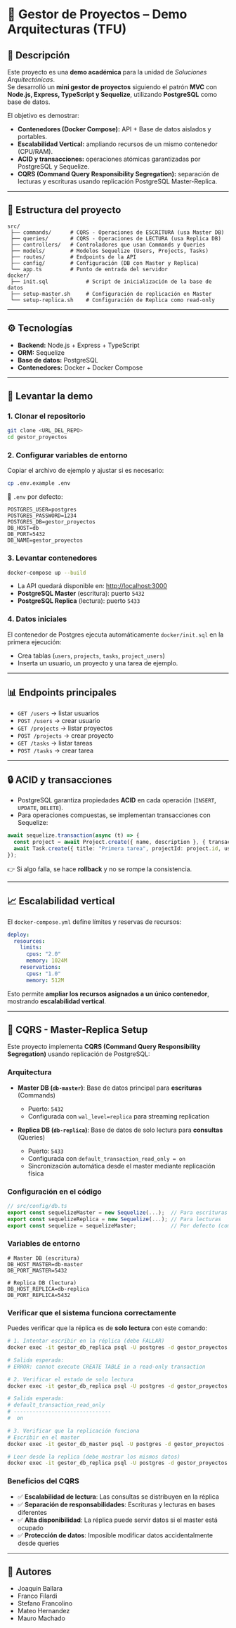 # 📌 Gestor de Proyectos – Demo Arquitecturas (TFU)

## 📝 Descripción
Este proyecto es una **demo académica** para la unidad de *Soluciones Arquitectónicas*.  
Se desarrolló un **mini gestor de proyectos** siguiendo el patrón **MVC** con **Node.js, Express, TypeScript y Sequelize**, utilizando **PostgreSQL** como base de datos.  

El objetivo es demostrar:  
- **Contenedores (Docker Compose):** API + Base de datos aislados y portables.  
- **Escalabilidad Vertical:** ampliando recursos de un mismo contenedor (CPU/RAM).  
- **ACID y transacciones:** operaciones atómicas garantizadas por PostgreSQL y Sequelize.  
- **CQRS (Command Query Responsibility Segregation):** separación de lecturas y escrituras usando replicación PostgreSQL Master-Replica.  

---

## 📂 Estructura del proyecto
```
src/
 ├── commands/      # CQRS - Operaciones de ESCRITURA (usa Master DB)
 ├── queries/       # CQRS - Operaciones de LECTURA (usa Replica DB)
 ├── controllers/   # Controladores que usan Commands y Queries
 ├── models/        # Modelos Sequelize (Users, Projects, Tasks)
 ├── routes/        # Endpoints de la API
 ├── config/        # Configuración (DB con Master y Replica)
 └── app.ts         # Punto de entrada del servidor
docker/
 ├── init.sql            # Script de inicialización de la base de datos
 ├── setup-master.sh     # Configuración de replicación en Master
 └── setup-replica.sh    # Configuración de Replica como read-only
```

---

## ⚙️ Tecnologías
- **Backend:** Node.js + Express + TypeScript  
- **ORM:** Sequelize  
- **Base de datos:** PostgreSQL  
- **Contenedores:** Docker + Docker Compose  

---

## 🚀 Levantar la demo

### 1. Clonar el repositorio
```bash
git clone <URL_DEL_REPO>
cd gestor_proyectos
```

### 2. Configurar variables de entorno
Copiar el archivo de ejemplo y ajustar si es necesario:
```bash
cp .env.example .env
```

📌 `.env` por defecto:
```env
POSTGRES_USER=postgres
POSTGRES_PASSWORD=1234
POSTGRES_DB=gestor_proyectos
DB_HOST=db
DB_PORT=5432
DB_NAME=gestor_proyectos
```

### 3. Levantar contenedores
```bash
docker-compose up --build
```

- La API quedará disponible en: [http://localhost:3000](http://localhost:3000)  
- **PostgreSQL Master** (escritura): puerto `5432`  
- **PostgreSQL Replica** (lectura): puerto `5433`

### 4. Datos iniciales
El contenedor de Postgres ejecuta automáticamente `docker/init.sql` en la primera ejecución:  
- Crea tablas (`users`, `projects`, `tasks`, `project_users`)  
- Inserta un usuario, un proyecto y una tarea de ejemplo.  

---

## 📊 Endpoints principales
- `GET /users` → listar usuarios  
- `POST /users` → crear usuario  
- `GET /projects` → listar proyectos  
- `POST /projects` → crear proyecto  
- `GET /tasks` → listar tareas  
- `POST /tasks` → crear tarea  

---

## 🔒 ACID y transacciones
- PostgreSQL garantiza propiedades **ACID** en cada operación (`INSERT`, `UPDATE`, `DELETE`).  
- Para operaciones compuestas, se implementan transacciones con Sequelize:
```ts
await sequelize.transaction(async (t) => {
  const project = await Project.create({ name, description }, { transaction: t });
  await Task.create({ title: "Primera tarea", projectId: project.id, userId }, { transaction: t });
});
```
👉 Si algo falla, se hace **rollback** y no se rompe la consistencia.

---

## 📈 Escalabilidad vertical
El `docker-compose.yml` define límites y reservas de recursos:  

```yaml
deploy:
  resources:
    limits:
      cpus: "2.0"
      memory: 1024M
    reservations:
      cpus: "1.0"
      memory: 512M
```

Esto permite **ampliar los recursos asignados a un único contenedor**, mostrando **escalabilidad vertical**.  

---

## 🔄 CQRS - Master-Replica Setup

Este proyecto implementa **CQRS (Command Query Responsibility Segregation)** usando replicación de PostgreSQL:

### Arquitectura
- **Master DB (`db-master`)**: Base de datos principal para **escrituras** (Commands)
  - Puerto: `5432`
  - Configurada con `wal_level=replica` para streaming replication
  
- **Replica DB (`db-replica`)**: Base de datos de solo lectura para **consultas** (Queries)
  - Puerto: `5433`
  - Configurada con `default_transaction_read_only = on`
  - Sincronización automática desde el master mediante replicación física

### Configuración en el código
```typescript
// src/config/db.ts
export const sequelizeMaster = new Sequelize(...);  // Para escrituras
export const sequelizeReplica = new Sequelize(...); // Para lecturas
export const sequelize = sequelizeMaster;           // Por defecto (compatibilidad)
```

### Variables de entorno
```env
# Master DB (escritura)
DB_HOST_MASTER=db-master
DB_PORT_MASTER=5432

# Replica DB (lectura)
DB_HOST_REPLICA=db-replica
DB_PORT_REPLICA=5432
```

### Verificar que el sistema funciona correctamente
Puedes verificar que la réplica es de **solo lectura** con este comando:

```bash
# 1. Intentar escribir en la réplica (debe FALLAR)
docker exec -it gestor_db_replica psql -U postgres -d gestor_proyectos -c "CREATE TABLE test (id INT);"

# Salida esperada:
# ERROR: cannot execute CREATE TABLE in a read-only transaction
```

```bash
# 2. Verificar el estado de solo lectura
docker exec -it gestor_db_replica psql -U postgres -d gestor_proyectos -c "SHOW default_transaction_read_only;"

# Salida esperada:
# default_transaction_read_only 
# -------------------------------
#  on
```

```bash
# 3. Verificar que la replicación funciona
# Escribir en el master
docker exec -it gestor_db_master psql -U postgres -d gestor_proyectos -c "SELECT COUNT(*) FROM users;"

# Leer desde la replica (debe mostrar los mismos datos)
docker exec -it gestor_db_replica psql -U postgres -d gestor_proyectos -c "SELECT COUNT(*) FROM users;"
```

### Beneficios del CQRS
- ✅ **Escalabilidad de lectura**: Las consultas se distribuyen en la réplica
- ✅ **Separación de responsabilidades**: Escrituras y lecturas en bases diferentes
- ✅ **Alta disponibilidad**: La réplica puede servir datos si el master está ocupado
- ✅ **Protección de datos**: Imposible modificar datos accidentalmente desde queries

---

## 👥 Autores
- Joaquín Ballara
- Franco Filardi
- Stefano Francolino
- Mateo Hernandez
- Mauro Machado
